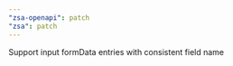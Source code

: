 ```yaml
---
"zsa-openapi": patch
"zsa": patch
---
```


Support input formData entries with consistent field name
